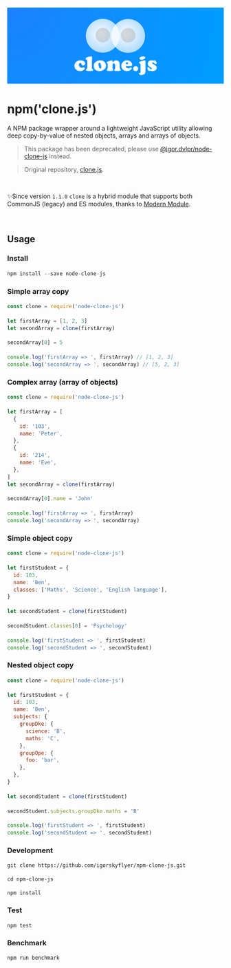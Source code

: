 ![clone.js](https://github.com/igorskyflyer/npm-clone-js/raw/master/assets/clone.js.png)

# npm('clone.js')

A NPM package wrapper around a lightweight JavaScript utility allowing deep copy-by-value of nested objects, arrays and arrays of objects.

>
> This package has been deprecated, please use [@igor.dvlpr/node-clone-js](https://www.npmjs.com/package/@igor.dvlpr/node-clone-js) instead.
>

> Original repository, [clone.js](https://github.com/igorskyflyer/clone.js).

<br>

✨Since version `1.1.0` `clone` is a hybrid module that supports both CommonJS (legacy) and ES modules, thanks to [Modern Module](https://github.com/igorskyflyer/npm-modern-module).

<br>

## Usage

### Install

```javascript
npm install --save node-clone-js
```

### Simple array copy

```javascript
const clone = require('node-clone-js')

let firstArray = [1, 2, 3]
let secondArray = clone(firstArray)

secondArray[0] = 5

console.log('firstArray => ', firstArray) // [1, 2, 3]
console.log('secondArray => ', secondArray) // [5, 2, 3]
```

### Complex array (array of objects)

```javascript
const clone = require('node-clone-js')

let firstArray = [
  {
    id: '103',
    name: 'Peter',
  },
  {
    id: '214',
    name: 'Eve',
  },
]
let secondArray = clone(firstArray)

secondArray[0].name = 'John'

console.log('firstArray => ', firstArray)
console.log('secondArray => ', secondArray)
```

### Simple object copy

```javascript
const clone = require('node-clone-js')

let firstStudent = {
  id: 103,
  name: 'Ben',
  classes: ['Maths', 'Science', 'English language'],
}

let secondStudent = clone(firstStudent)

secondStudent.classes[0] = 'Psychology'

console.log('firstStudent => ', firstStudent)
console.log('secondStudent => ', secondStudent)
```

### Nested object copy

```javascript
const clone = require('node-clone-js')

let firstStudent = {
  id: 103,
  name: 'Ben',
  subjects: {
    groupDke: {
      science: 'B',
      maths: 'C',
    },
    groupOpe: {
      foo: 'bar',
    },
  },
}

let secondStudent = clone(firstStudent)

secondStudent.subjects.groupDke.maths = 'B'

console.log('firstStudent => ', firstStudent)
console.log('secondStudent => ', secondStudent)
```

### Development

```shell
git clone https://github.com/igorskyflyer/npm-clone-js.git

cd npm-clone-js

npm install
```

### Test

```shell
npm test
```

### Benchmark

```shell
npm run benchmark
```
